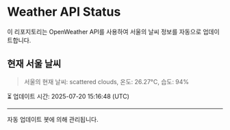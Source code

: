 
# Weather API Status

이 리포지토리는 OpenWeather API를 사용하여 서울의 날씨 정보를 자동으로 업데이트합니다.

## 현재 서울 날씨
> 서울의 현재 날씨: scattered clouds, 온도: 26.27°C, 습도: 94%

⏳ 업데이트 시간: 2025-07-20 15:16:48 (UTC)

---
자동 업데이트 봇에 의해 관리됩니다.
